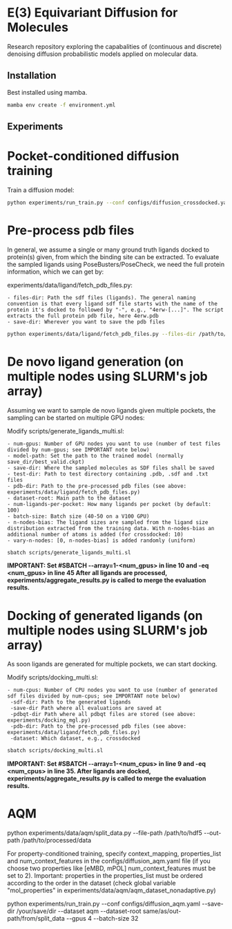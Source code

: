 # E(3) Equivariant Diffusion for Molecules

Research repository exploring the capabalities of (continuous and discrete) denoising diffusion probabilistic models applied on molecular data.

## Installation
Best installed using mamba.
```bash
mamba env create -f environment.yml
```

## Experiments

# Pocket-conditioned diffusion training
Train a diffusion model:
```bash
python experiments/run_train.py --conf configs/diffusion_crossdocked.yaml --save-dir /your/save/dir --gpus 8 --batch-size 8 --num-bond-classes 5 --loss-weighting snr_t --lr 3.0e-4
```

# Pre-process pdb files

In general, we assume a single or many ground truth ligands docked to protein(s) given, from which the binding site can be extracted. 
To evaluate the sampled ligands using PoseBusters/PoseCheck, we need the full protein information, which we can get by:

experiments/data/ligand/fetch_pdb_files.py:

    - files-dir: Path the sdf files (ligands). The general naming convention is that every ligand sdf file starts with the name of the protein it's docked to followed by "-", e.g., "4erw-[...]". The script extracts the full protein pdb file, here 4erw.pdb
    - save-dir: Wherever you want to save the pdb files

```bash
python experiments/data/ligand/fetch_pdb_files.py --files-dir /path/to/sdf_files --save-dir /path/to/pdb_dir
```


# De novo ligand generation (on multiple nodes using SLURM's job array)

Assuming we want to sample de novo ligands given multiple pockets, the sampling can be started on multiple GPU nodes:

Modify scripts/generate_ligands_multi.sl:

    - num-gpus: Number of GPU nodes you want to use (number of test files divided by num-gpus; see IMPORTANT note below)
    - model-path: Set the path to the trained model (normally save_dir/best_valid.ckpt)
    - save-dir: Where the sampled molecules as SDF files shall be saved
    - test-dir: Path to test directory containing .pdb, .sdf and .txt files
    - pdb-dir: Path to the pre-processed pdb files (see above: experiments/data/ligand/fetch_pdb_files.py)
    - dataset-root: Main path to the dataset
    - num-ligands-per-pocket: How many ligands per pocket (by default: 100)
    - batch-size: Batch size (40-50 on a V100 GPU)
    - n-nodes-bias: The ligand sizes are sampled from the ligand size distribution extracted from the training data. With n-nodes-bias an additional number of atoms is added (for crossdocked: 10)
    - vary-n-nodes: [0, n-nodes-bias] is added randomly (uniform)

```bash
sbatch scripts/generate_ligands_multi.sl
```

**IMPORTANT: Set #SBATCH --array=1-<num_gpus> in line 10 and -eq <num_gpus> in line 45
After all ligands are processed, experiments/aggregate_results.py is called to merge the evaluation results.**


# Docking of generated ligands (on multiple nodes using SLURM's job array)

As soon ligands are generated for multiple pockets, we can start docking.

Modify scripts/docking_multi.sl:

    - num-cpus: Number of CPU nodes you want to use (number of generated sdf files divided by num-cpus; see IMPORTANT note below)
     -sdf-dir: Path to the generated ligands 
     -save-dir Path where all evaluations are saved at
     -pdbqt-dir Path where all pdbqt files are stored (see above: experiments/docking_mgl.py)
     -pdb-dir: Path to the pre-processed pdb files (see above: experiments/data/ligand/fetch_pdb_files.py)
     -dataset: Which dataset, e.g., crossdocked

```bash
sbatch scripts/docking_multi.sl
```

**IMPORTANT: Set #SBATCH --array=1-<num_cpus> in line 9 and -eq <num_cpus> in line 35.
After ligands are docked, experiments/aggregate_results.py is called to merge the evaluation results.**



# AQM
python experiments/data/aqm/split_data.py --file-path /path/to/hdf5 --out-path /path/to/processed/data

For property-conditioned training, specify context_mapping, properties_list and num_context_features in the configs/diffusion_aqm.yaml file (if you choose two properties like [eMBD, mPOL] num_context_features must be set to 2). 
Important: properties in the properties_list must be ordered according to the order in the dataset (check global variable "mol_properties" in experiments/data/aqm/aqm_dataset_nonadaptive.py)

python experiments/run_train.py --conf configs/diffusion_aqm.yaml --save-dir /your/save/dir --dataset aqm --dataset-root same/as/out-path/from/split_data --gpus 4 --batch-size 32

